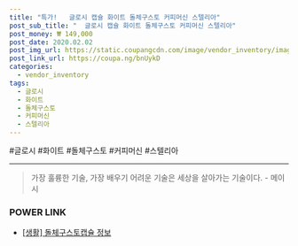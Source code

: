 ```yaml
--- 
title: "특가!   글로시 캡슐 화이트 돌체구스토 커피머신 스텔리아" 
post_sub_title: "  글로시 캡슐 화이트 돌체구스토 커피머신 스텔리아" 
post_money: ₩ 149,000 
post_date: 2020.02.02 
post_img_url: https://static.coupangcdn.com/image/vendor_inventory/images/2018/04/16/14/7/ac7b757b-5da0-46cd-b1a5-180bca9d37df.jpg 
post_link_url: https://coupa.ng/bnUykD 
categories: 
  - vendor_inventory 
tags: 
  - 글로시 
  - 화이트 
  - 돌체구스토 
  - 커피머신 
  - 스텔리아 
--- 
```

  #글로시 #화이트 #돌체구스토 #커피머신 #스텔리아 
<hr> 

> 가장 훌륭한 기술, 가장 배우기 어려운 기술은 세상을 살아가는 기술이다. - 메이시 


### POWER LINK

* <a href="https://blog.naver.com/santokki14/221768117785" target="_blank"> [생활] 돌체구스토캡슐 정보 </a>
